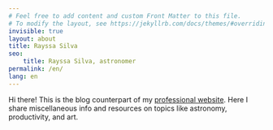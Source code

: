```yaml
---
# Feel free to add content and custom Front Matter to this file.
# To modify the layout, see https://jekyllrb.com/docs/themes/#overriding-theme-defaults
invisible: true
layout: about
title: Rayssa Silva
seo: 
    title: Rayssa Silva, astronomer
permalink: /en/
lang: en
---
```

Hi there! This is the blog counterpart of my [professional website](https://rayssags.github.io/). Here I share miscellaneous info and resources on topics like astronomy, productivity, and art.
